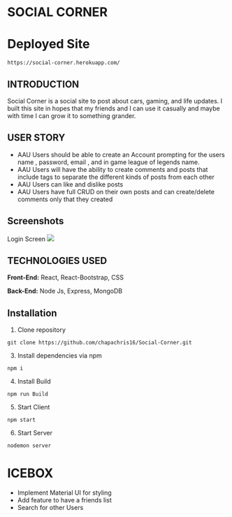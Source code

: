 # **SOCIAL CORNER**

# Deployed Site

```shell
https://social-corner.herokuapp.com/
```

## INTRODUCTION
Social Corner is a social site to post about cars, gaming, and life updates. I built this site in hopes that my friends and I can use it casually and maybe with time I can grow it to something grander.

## USER STORY

- AAU Users should be able to create an Account prompting for the users name , password, email , and in game league of legends name.
- AAU Users will have the ability to create comments and posts that include tags to separate the different kinds of posts from each other
- AAU Users can like and dislike posts 
- AAU Users have full CRUD on their own posts and can create/delete comments only that they created 

## Screenshots
Login Screen
<img src='https://imgur.com/BMtjMsQ'>

## TECHNOLOGIES USED

**Front-End:** React, React-Bootstrap, CSS

**Back-End:** Node Js, Express, MongoDB


## Installation

1. Clone repository

```shell
git clone https://github.com/chapachris16/Social-Corner.git
```

3. Install dependencies via npm

```shell
npm i
```

4. Install Build

```shell
npm run Build
```

5. Start Client

```shell
npm start
```

6. Start Server

```shell
nodemon server
```

# ICEBOX

- Implement Material UI for styling 
- Add feature to have a friends list
- Search for other Users


